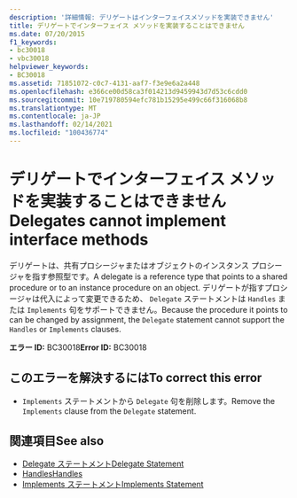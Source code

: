 ```yaml
---
description: '詳細情報: デリゲートはインターフェイスメソッドを実装できません'
title: デリゲートでインターフェイス メソッドを実装することはできません
ms.date: 07/20/2015
f1_keywords:
- bc30018
- vbc30018
helpviewer_keywords:
- BC30018
ms.assetid: 71851072-c0c7-4131-aaf7-f3e9e6a2a448
ms.openlocfilehash: e366ce00d58ca3f014213d9459943d7d53c6cdd0
ms.sourcegitcommit: 10e719780594efc781b15295e499c66f316068b8
ms.translationtype: MT
ms.contentlocale: ja-JP
ms.lasthandoff: 02/14/2021
ms.locfileid: "100436774"
---
```

# <a name="delegates-cannot-implement-interface-methods"></a><span data-ttu-id="60c34-103">デリゲートでインターフェイス メソッドを実装することはできません</span><span class="sxs-lookup"><span data-stu-id="60c34-103">Delegates cannot implement interface methods</span></span>

<span data-ttu-id="60c34-104">デリゲートは、共有プロシージャまたはオブジェクトのインスタンス プロシージャを指す参照型です。</span><span class="sxs-lookup"><span data-stu-id="60c34-104">A delegate is a reference type that points to a shared procedure or to an instance procedure on an object.</span></span> <span data-ttu-id="60c34-105">デリゲートが指すプロシージャは代入によって変更できるため、 `Delegate` ステートメントは `Handles` または `Implements` 句をサポートできません。</span><span class="sxs-lookup"><span data-stu-id="60c34-105">Because the procedure it points to can be changed by assignment, the `Delegate` statement cannot support the `Handles` or `Implements` clauses.</span></span>  
  
 <span data-ttu-id="60c34-106">**エラー ID:** BC30018</span><span class="sxs-lookup"><span data-stu-id="60c34-106">**Error ID:** BC30018</span></span>  
  
## <a name="to-correct-this-error"></a><span data-ttu-id="60c34-107">このエラーを解決するには</span><span class="sxs-lookup"><span data-stu-id="60c34-107">To correct this error</span></span>  
  
- <span data-ttu-id="60c34-108">`Implements` ステートメントから `Delegate` 句を削除します。</span><span class="sxs-lookup"><span data-stu-id="60c34-108">Remove the `Implements` clause from the `Delegate` statement.</span></span>  
  
## <a name="see-also"></a><span data-ttu-id="60c34-109">関連項目</span><span class="sxs-lookup"><span data-stu-id="60c34-109">See also</span></span>

- [<span data-ttu-id="60c34-110">Delegate ステートメント</span><span class="sxs-lookup"><span data-stu-id="60c34-110">Delegate Statement</span></span>](../language-reference/statements/delegate-statement.md)
- [<span data-ttu-id="60c34-111">Handles</span><span class="sxs-lookup"><span data-stu-id="60c34-111">Handles</span></span>](../language-reference/statements/handles-clause.md)
- [<span data-ttu-id="60c34-112">Implements ステートメント</span><span class="sxs-lookup"><span data-stu-id="60c34-112">Implements Statement</span></span>](../language-reference/statements/implements-statement.md)
